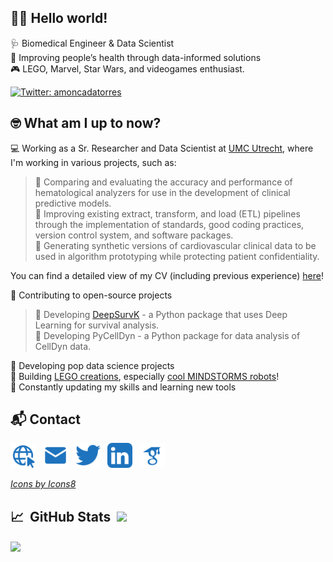## :man_technologist: Hello world!
:stethoscope: Biomedical Engineer & Data Scientist <br>
:mechanical_arm: Improving people’s health through data-informed solutions <br>
:video_game: LEGO, Marvel, Star Wars, and videogames enthusiast.

[![Twitter: amoncadatorres](https://img.shields.io/twitter/follow/amoncadatorres?style=social)](https://twitter.com/amoncadatorres)

## :nerd_face: What am I up to now?
:computer: Working as a Sr. Researcher and Data Scientist at [UMC Utrecht](https://www.umcutrecht.nl/en/), where I'm working in various projects, such as: <br>
> :blue_book: Comparing and evaluating the accuracy and performance of hematological analyzers for use in the development of clinical predictive models. <br>
> :green_book: Improving existing extract, transform, and load (ETL) pipelines through the implementation of standards, good coding practices, version control system, and software packages. <br>
> :orange_book: Generating synthetic versions of cardiovascular clinical data to be used in algorithm prototyping while protecting patient confidentiality.

You can find a detailed view of my CV (including previous experience) [here](https://arturomoncadatorres.com/cv/)!

:open_book: Contributing to open-source projects <br>
> :diamond_shape_with_a_dot_inside: Developing [DeepSurvK](https://github.com/arturomoncadatorres/deepsurvk) - a Python package that uses Deep Learning for survival analysis. <br>
> :diamond_shape_with_a_dot_inside: Developing PyCellDyn - a Python package for data analysis of CellDyn data. <br>

:space_invader: Developing pop data science projects <br>
:bricks: Building [LEGO creations](https://arturomoncadatorres.com/tag/lego), especially [cool MINDSTORMS robots](https://github.com/arturomoncadatorres/lego-mindstorms)! <br>
:seedling: Constantly updating my skills and learning new tools


## :mailbox_with_mail: Contact
<p align='left'>
<a href="https://arturomoncadatorres.com/"><img height="40" src="https://github.com/arturomoncadatorres/arturomoncadatorres/blob/master/icons/website.png"></a>&nbsp;&nbsp;
<a href="mailto:arturomoncadatorres@gmail.com/"><img height="40" src="https://github.com/arturomoncadatorres/arturomoncadatorres/blob/master/icons/email.png"></a>&nbsp;&nbsp;
<a href="https://twitter.com/amoncadatorres/"><img height="40" src="https://github.com/arturomoncadatorres/arturomoncadatorres/blob/master/icons/twitter.png"></a>&nbsp;&nbsp;
<a href="https://www.linkedin.com/in/arturomoncadatorres/"><img height="40" src="https://github.com/arturomoncadatorres/arturomoncadatorres/blob/master/icons/linkedin.png"></a>&nbsp;&nbsp;
<a href="https://scholar.google.com/citations?user=o0pPxc8AAAAJ&hl=en"><img height="40" src="https://github.com/arturomoncadatorres/arturomoncadatorres/blob/master/icons/scholar.png"></a>
</p>

[*Icons by Icons8*](https://icons8.com/)

## :chart_with_upwards_trend: &nbsp;GitHub Stats&nbsp; <img src="https://komarev.com/ghpvc/?username=arturomoncadatorres&label=Profile+Views&color=1E73BE&style=flat-square&label=Visitors" /></a>
<img align="center" src="https://github-readme-stats.vercel.app/api?username=arturomoncadatorres&show_icons=true&theme=default&icon_color=1E73BE&count_private=true&hide_title=true"/>
<a href="https://github.com/arturomoncadatorres"> 
